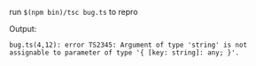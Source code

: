 run `$(npm bin)/tsc bug.ts` to repro

Output:
```
bug.ts(4,12): error TS2345: Argument of type 'string' is not assignable to parameter of type '{ [key: string]: any; }'.
```
